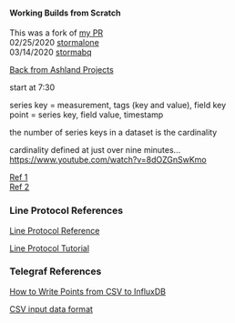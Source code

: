
#### Working Builds from Scratch

This was a fork of [my PR](https://github.com/influxdata/influxdb/commit/4c1e682117de6e90f4fcef66ddee09c26da5821a)   
02/25/2020   [stormalone](https://github.com/stormalone/influxdb/tree/remove-tsdb-dependency)   
03/14/2020   [stormabq](https://github.com/stormabq/influxdb)

[Back from Ashland Projects](./misc/projects.md)

start at 7:30

series key = measurement, tags (key and value), field key   
point = series key, field value, timestamp   

the number of series keys in a dataset is the cardinality   

cardinality defined at just over nine minutes...   
https://www.youtube.com/watch?v=8dOZGnSwKmo

[Ref 1](./generate/Readme.md)   
[Ref 2](./doc/influx.md)   

### Line Protocol References

[Line Protocol Reference](https://docs.influxdata.com/influxdb/v1.7/write_protocols/line_protocol_reference/)

[Line Protocol Tutorial](https://docs.influxdata.com/influxdb/v1.7/write_protocols/line_protocol_tutorial/)

### Telegraf References

[How to Write Points from CSV to InfluxDB](https://www.influxdata.com/blog/how-to-write-points-from-csv-to-influxdb/)

[CSV input data format](https://docs.influxdata.com/telegraf/v1.11/data_formats/input/csv/)
